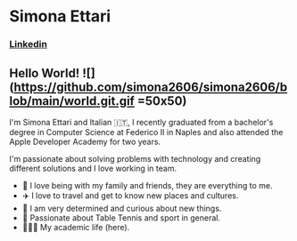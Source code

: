 # Simona Ettari

### [Linkedin](https://www.linkedin.com/in/simona-ettari-109998187/)

## Hello World! ![](https://github.com/simona2606/simona2606/blob/main/world.git.gif =50x50)

I'm Simona Ettari and Italian 🇮🇹, I recently graduated from a bachelor's degree in Computer Science at Federico II in Naples and also attended the Apple Developer Academy for two years.

I'm passionate about solving problems with technology and creating different solutions and I love working in team.

* 🏡 I love being with my family and friends, they are everything to me.
* ✈️ I love to travel and get to know new places and cultures.
* 🧐 I am very determined and curious about new things.
* 🏓 Passionate about Table Tennis and sport in general.
* 👩🏽‍🎓 My academic life (here).

